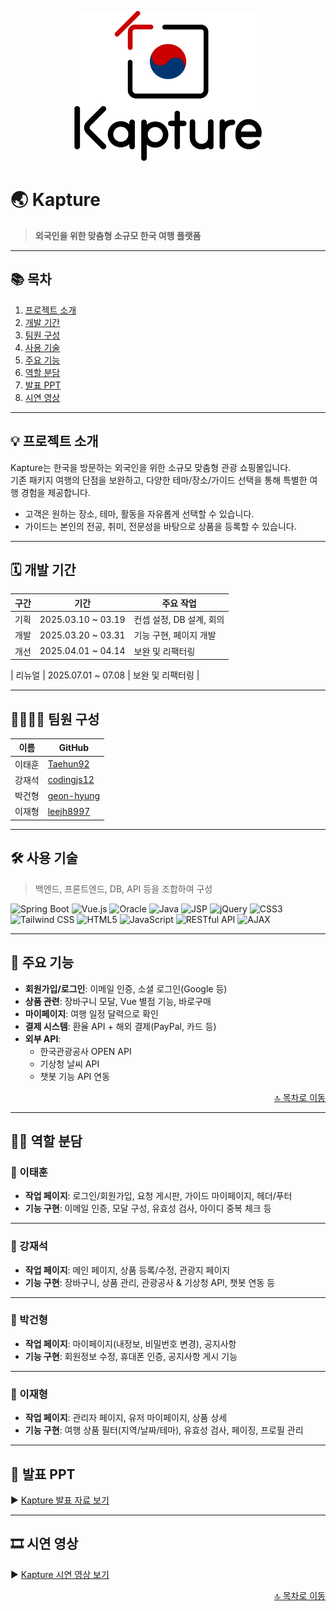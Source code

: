 <a name="top"></a>

<div align="center">
  <img src="https://github.com/Taehun92/Project_Kapture/blob/main/kapture_Logo(1)_500x400.png" alt="Kapture Logo" width="300" />
</div>

# 🌏 Kapture

> **외국인을 위한 맞춤형 소규모 한국 여행 플랫폼**

---
<a name="toc"></a>
## 📚 목차

1. [프로젝트 소개](#-프로젝트-소개)
2. [개발 기간](#-개발-기간)
3. [팀원 구성](#-팀원-구성)
4. [사용 기술](#%EF%B8%8F-사용-기술)
5. [주요 기능](#-주요-기능)
6. [역할 분담](#-역할-분담)
7. [발표 PPT](#-발표-ppt)
8. [시연 영상](#-시연-영상)

---

## 💡 프로젝트 소개

Kapture는 한국을 방문하는 외국인을 위한 소규모 맞춤형 관광 쇼핑몰입니다.  
기존 패키지 여행의 단점을 보완하고, 다양한 테마/장소/가이드 선택을 통해 특별한 여행 경험을 제공합니다.

- 고객은 원하는 장소, 테마, 활동을 자유롭게 선택할 수 있습니다.  
- 가이드는 본인의 전공, 취미, 전문성을 바탕으로 상품을 등록할 수 있습니다.

---

## 🗓 개발 기간

| 구간 | 기간 | 주요 작업 |
|------|------|-----------|
| 기획 | 2025.03.10 ~ 03.19 | 컨셉 설정, DB 설계, 회의 |
| 개발 | 2025.03.20 ~ 03.31 | 기능 구현, 페이지 개발 |
| 개선 | 2025.04.01 ~ 04.14 | 보완 및 리팩터링 |

| 리뉴얼 | 2025.07.01 ~ 07.08 | 보완 및 리팩터링 |

---

## 👨‍👩‍👦‍👦 팀원 구성

| 이름 | GitHub |
|------|--------|
| 이태훈 | [Taehun92](https://github.com/Taehun92) |
| 강재석 | [codingjs12](https://github.com/codingjs12) |
| 박건형 | [geon-hyung](https://github.com/geon-hyung) |
| 이재형 | [leejh8997](https://github.com/leejh8997) |

---

## 🛠️ 사용 기술

> 백엔드, 프론트엔드, DB, API 등을 조합하여 구성

![Spring Boot](https://img.shields.io/badge/springboot-6DB33F?style=for-the-badge&logo=springboot&logoColor=white)
![Vue.js](https://img.shields.io/badge/Vue.js-4FC08D?style=for-the-badge&logo=Vue.js&logoColor=white)
![Oracle](https://img.shields.io/badge/Oracle-F80000?style=for-the-badge&logo=oracle&logoColor=white)
![Java](https://img.shields.io/badge/Java-007396?style=for-the-badge&logo=Java&logoColor=white)
![JSP](https://img.shields.io/badge/JSP-007396?style=for-the-badge&logo=java&logoColor=white)
![jQuery](https://img.shields.io/badge/jQuery-0769AD?style=for-the-badge&logo=jQuery&logoColor=white)
![CSS3](https://img.shields.io/badge/CSS3-1572B6?style=for-the-badge&logo=CSS3&logoColor=white)
![Tailwind CSS](https://img.shields.io/badge/tailwindcss-38B2AC?style=for-the-badge&logo=tailwind-css&logoColor=white)
![HTML5](https://img.shields.io/badge/HTML5-E34F26?style=for-the-badge&logo=HTML5&logoColor=white)
![JavaScript](https://img.shields.io/badge/JavaScript-F7DF1E?style=for-the-badge&logo=JavaScript&logoColor=black)
![RESTful API](https://img.shields.io/badge/RESTful-API-6DB33F?style=for-the-badge&logo=springboot&logoColor=white)
![AJAX](https://img.shields.io/badge/AJAX-000000?style=for-the-badge&logo=javascript&logoColor=white)


---

## 📄 주요 기능

- **회원가입/로그인**: 이메일 인증, 소셜 로그인(Google 등)
- **상품 관련**: 장바구니 모달, Vue 별점 기능, 바로구매
- **마이페이지**: 여행 일정 달력으로 확인
- **결제 시스템**: 환율 API + 해외 결제(PayPal, 카드 등)
- **외부 API**:
  - 한국관광공사 OPEN API
  - 기상청 날씨 API
  - 챗봇 기능 API 연동
    

<p align="right"><a href="#toc">🔝 목차로 이동</a></p>

---

## 👨‍🔧 역할 분담

### 👤 이태훈

- **작업 페이지**: 로그인/회원가입, 요청 게시판, 가이드 마이페이지, 헤더/푸터
- **기능 구현**: 이메일 인증, 모달 구성, 유효성 검사, 아이디 중복 체크 등

---

### 👤 강재석

- **작업 페이지**: 메인 페이지, 상품 등록/수정, 관광지 페이지
- **기능 구현**: 장바구니, 상품 관리, 관광공사 & 기상청 API, 챗봇 연동 등

---

### 👤 박건형

- **작업 페이지**: 마이페이지(내정보, 비밀번호 변경), 공지사항
- **기능 구현**: 회원정보 수정, 휴대폰 인증, 공지사항 게시 기능

---

### 👤 이재형

- **작업 페이지**: 관리자 페이지, 유저 마이페이지, 상품 상세
- **기능 구현**: 여행 상품 필터(지역/날짜/테마), 유효성 검사, 페이징, 프로필 관리

---

## 📕 발표 PPT

▶ [Kapture 발표 자료 보기](https://drive.google.com/file/d/1mIkV4cn3hYR82kwxzxeX8cwDe-EcOK1w/view?usp=drive_link)

---

## 🎞 시연 영상

▶ [Kapture 시연 영상 보기](https://youtu.be/nYb7iXMzafA)

<p align="right"><a href="#toc">🔝 목차로 이동</a></p>
